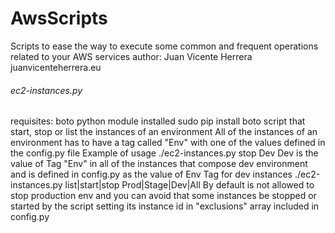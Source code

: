 AwsScripts
==========

Scripts to ease the way to execute some common and frequent operations related to your AWS services
author: Juan Vicente Herrera 
 juanvicenteherrera.eu
###### ec2-instances.py #######
 requisites: boto python module installed
 sudo pip install boto
 script that start, stop or list the instances of an environment
 All of the instances of an environment has to have a tag called "Env" with one of the values defined in the config.py file
 Example of usage ./ec2-instances.py stop Dev
 Dev is the value of Tag "Env" in all of the instances that compose dev environment and is defined in config.py
 as the value of Env Tag for dev instances
 ./ec2-instances.py list|start|stop Prod|Stage|Dev|All
 By default is not allowed to stop production env and you can avoid that some instances be stopped or started by the script
 setting its instance id in "exclusions" array included in config.py
